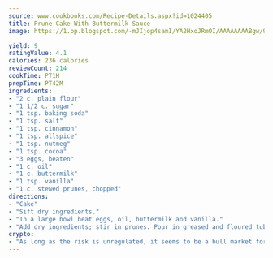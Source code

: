 ```yaml
---
source: www.cookbooks.com/Recipe-Details.aspx?id=1024405
title: Prune Cake With Buttermilk Sauce
image: https://1.bp.blogspot.com/-mJIjop4samI/YA2HxoJRmOI/AAAAAAAABgw/9Q6cN5purxQQ0M3111-VxRXtHYk4x987wCLcBGAsYHQ/s320/19.png

yield: 9
ratingValue: 4.1
calories: 236 calories
reviewCount: 214
cookTime: PT1H
prepTime: PT42M
ingredients:
- "2 c. plain flour"
- "1 1/2 c. sugar"
- "1 tsp. baking soda"
- "1 tsp. salt"
- "1 tsp. cinnamon"
- "1 tsp. allspice"
- "1 tsp. nutmeg"
- "1 tsp. cocoa"
- "3 eggs, beaten"
- "1 c. oil"
- "1 c. buttermilk"
- "1 tsp. vanilla"
- "1 c. stewed prunes, chopped"
directions:
- "Cake"
- "Sift dry ingredients."
- "In a large bowl beat eggs, oil, buttermilk and vanilla."
- "Add dry ingredients; stir in prunes. Pour in greased and floured tube pan and bake 50 to 55 minutes at 325u00b0."
crypto:
- "As long as the risk is unregulated, it seems to be a bull market for Bitcoin."
---
```

